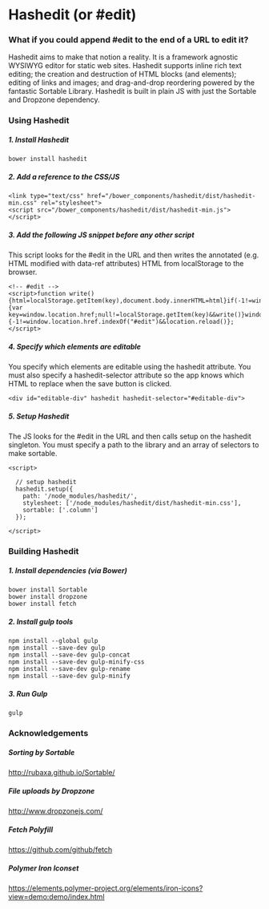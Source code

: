 # Hashedit (or #edit)

### What if you could append #edit to the end of a URL to edit it?

Hashedit aims to make that notion a reality.  It is a framework agnostic WYSIWYG editor for static web sites.  Hashedit supports inline rich text editing; the creation and destruction of HTML blocks (and elements); editing of links and images; and drag-and-drop reordering powered by the fantastic Sortable Library.  Hashedit is built in plain JS with just the Sortable and Dropzone dependency.  

### Using Hashedit

##### 1. Install Hashedit

```
bower install hashedit
```

##### 2. Add a reference to the CSS/JS

```
<link type="text/css" href="/bower_components/hashedit/dist/hashedit-min.css" rel="stylesheet">
<script src="/bower_components/hashedit/dist/hashedit-min.js"></script>
```

##### 3. Add the following JS snippet before any other script

This script looks for the #edit in the URL and then writes the annotated (e.g. HTML modified with data-ref attributes) HTML from localStorage to the browser.

```
<!-- #edit -->
<script>function write(){html=localStorage.getItem(key),document.body.innerHTML=html}if(-1!=window.location.href.indexOf("#edit")){var key=window.location.href;null!=localStorage.getItem(key)&&write()}window.onhashchange=function(){-1!=window.location.href.indexOf("#edit")&&location.reload()};</script>
```

##### 4. Specify which elements are editable

You specify which elements are editable using the hashedit attribute.  You must also specify a hashedit-selector attribute so the app knows which HTML to replace when the save button is clicked.

```
<div id="editable-div" hashedit hashedit-selector="#editable-div">
```

##### 5. Setup Hashedit

The JS looks for the #edit in the URL and then calls setup on the hashedit singleton.  You must specify a path to the library and an array of selectors to make sortable.

```
<script>
	
  // setup hashedit
  hashedit.setup({
    path: '/node_modules/hashedit/',
    stylesheet: ['/node_modules/hashedit/dist/hashedit-min.css'],
    sortable: ['.column']  
  });

</script>
```

### Building Hashedit

##### 1. Install dependencies (via Bower)

```
bower install Sortable
bower install dropzone
bower install fetch
```

##### 2. Install gulp tools

```
npm install --global gulp
npm install --save-dev gulp
npm install --save-dev gulp-concat
npm install --save-dev gulp-minify-css
npm install --save-dev gulp-rename
npm install --save-dev gulp-minify
```

##### 3. Run Gulp

```
gulp
```

### Acknowledgements 

##### Sorting by Sortable
http://rubaxa.github.io/Sortable/

##### File uploads by Dropzone
http://www.dropzonejs.com/

##### Fetch Polyfill
https://github.com/github/fetch

##### Polymer Iron Iconset
https://elements.polymer-project.org/elements/iron-icons?view=demo:demo/index.html